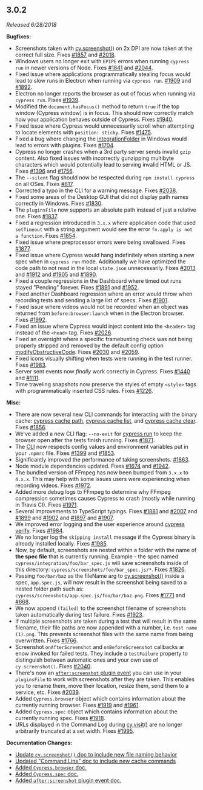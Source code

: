 ## 3.0.2

_Released 6/28/2018_

**Bugfixes:**

- Screenshots taken with [cy.screenshot()](/api/commands/screenshot) on 2x DPI
  are now taken at the correct full size. Fixes
  [#1857](https://github.com/cypress-io/cypress/issues/1857) and
  [#2018](https://github.com/cypress-io/cypress/issues/2018).
- Windows users no longer exit with `EPIPE` errors when running `cypress run` in
  newer versions of Node. Fixes
  [#1841](https://github.com/cypress-io/cypress/issues/1841) and
  [#2044](https://github.com/cypress-io/cypress/issues/2044).
- Fixed issue where applications programmatically stealing focus would lead to
  slow runs in Electron when running via `cypress run`.
  [#1909](https://github.com/cypress-io/cypress/issues/1909) and
  [#1892](https://github.com/cypress-io/cypress/issues/1892).
- Electron no longer reports the browser as out of focus when running via
  `cypress run`. Fixes
  [#1939](https://github.com/cypress-io/cypress/issues/1939).
- Modified the `document.hasFocus()` method to return `true` if the top window
  (Cypress window) is in focus. This should now correctly match how your
  application behaves outside of Cypress. Fixes
  [#1940](https://github.com/cypress-io/cypress/issues/1940).
- Fixed issue where Cypress would unnecessarily scroll when attempting to locate
  elements with `position: sticky`. Fixes
  [#1475](https://github.com/cypress-io/cypress/issues/1475).
- Fixed a bug where changing the
  [integrationFolder](/guides/references/configuration#Folders-Files) in Windows
  would lead to errors with plugins. Fixes
  [#1704](https://github.com/cypress-io/cypress/issues/1704).
- Cypress no longer crashes when a 3rd party server sends invalid `gzip`
  content. Also fixed issues with incorrectly gunzipping multibyte characters
  which would potentially lead to serving invalid HTML or JS. Fixes
  [#1396](https://github.com/cypress-io/cypress/issues/1396) and
  [#1756](https://github.com/cypress-io/cypress/issues/1756).
- The `--silent` flag should now be respected during `npm install cypress` on
  all OSes. Fixes [#817](https://github.com/cypress-io/cypress/issues/817).
- Corrected a typo in the CLI for a warning message. Fixes
  [#2038](https://github.com/cypress-io/cypress/issues/2038).
- Fixed some areas of the Desktop GUI that did not display path names correctly
  in Windows. Fixes [#1830](https://github.com/cypress-io/cypress/issues/1830).
- The `pluginsFile` now supports an absolute path instead of just a relative
  one. Fixes [#1837](https://github.com/cypress-io/cypress/issues/1837).
- Fixed a regression introduced in `3.x.x` where application code that used
  `setTimeout` with a string argument would see the error
  `fn.apply is not a function`. Fixes
  [#1854](https://github.com/cypress-io/cypress/issues/1854).
- Fixed issue where preprocessor errors were being swallowed. Fixes
  [#1877](https://github.com/cypress-io/cypress/issues/1877).
- Fixed issue where Cypress would hang indefinitely when starting a new spec
  when in `cypress run` mode. Additionally we have optimized the code path to
  not read in the local `state.json` unnecessarily. Fixes
  [#2013](https://github.com/cypress-io/cypress/issues/2013) and
  [#1912](https://github.com/cypress-io/cypress/issues/1912) and
  [#1905](https://github.com/cypress-io/cypress/issues/1905) and
  [#1890](https://github.com/cypress-io/cypress/issues/1890).
- Fixed a couple regressions in the Dashboard where timed out runs stayed
  "Pending" forever. Fixes
  [#1891](https://github.com/cypress-io/cypress/issues/1891) and
  [#1952](https://github.com/cypress-io/cypress/issues/1952).
- Fixed another Dashboard regression where an error would throw when recording
  tests and sending a large list of specs. Fixes
  [#1901](https://github.com/cypress-io/cypress/issues/1901).
- Fixed issue where videos would not be recorded when an object was returned
  from `before:browser:launch` when in the Electron browser. Fixes
  [#1992](https://github.com/cypress-io/cypress/issues/1992).
- Fixed an issue where Cypress would inject content into the `<header>` tag
  instead of the `<head>` tag. Fixes
  [#2026](https://github.com/cypress-io/cypress/issues/2026).
- Fixed an oversight where a specific framebusting check was not being properly
  stripped and removed by the default config option
  [modifyObstructiveCode](/guides/references/configuration#Browser). Fixes
  [#2030](https://github.com/cypress-io/cypress/issues/2030) and
  [#2059](https://github.com/cypress-io/cypress/issues/2059).
- Fixed icons visually shifting when tests were running in the test runner.
  Fixes [#1983](https://github.com/cypress-io/cypress/issues/1983).
- Server sent events now _finally_ work correctly in Cypress. Fixes
  [#1440](https://github.com/cypress-io/cypress/issues/1440) and
  [#1111](https://github.com/cypress-io/cypress/issues/1111).
- Time traveling snapshots now preserve the styles of empty `<style>` tags with
  programmatically inserted CSS rules. Fixes
  [#1226](https://github.com/cypress-io/cypress/issues/1226).

**Misc:**

- There are now several new CLI commands for interacting with the binary cache:
  [cypress cache path](/guides/guides/command-line#cypress-cache-path),
  [cypress cache list](/guides/guides/command-line#cypress-cache-list), and
  [cypress cache clear](/guides/guides/command-line#cypress-cache-clear). Fixes
  [#1856](https://github.com/cypress-io/cypress/issues/1856).
- We've added a new CLI flag: `--no-exit` for
  [cypress run](/guides/guides/command-line#cypress-run) to keep the browser
  open after the tests finish running. Fixes
  [#1871](https://github.com/cypress-io/cypress/issues/1871).
- The [CLI](/guides/guides/command-line) now respects config values and
  environment variables put in your `.npmrc` file. Fixes
  [#1399](https://github.com/cypress-io/cypress/issues/1399) and
  [#1853](https://github.com/cypress-io/cypress/issues/1853).
- Significantly improved the performance of taking screenshots.
  [#1863](https://github.com/cypress-io/cypress/issues/1863).
- Node module dependencies updated. Fixes
  [#1674](https://github.com/cypress-io/cypress/issues/1674) and
  [#1942](https://github.com/cypress-io/cypress/issues/1942).
- The bundled version of FFmpeg has now been bumped from `3.x.x` to `4.x.x`.
  This may help with some issues users were experiencing when recording videos.
  Fixes [#1972](https://github.com/cypress-io/cypress/issues/1972).
- Added more debug logs to FFmpeg to determine why FFmpeg compression sometimes
  causes Cypress to crash (mostly while running in Travis CI). Fixes
  [#1971](https://github.com/cypress-io/cypress/issues/1971).
- Several improvements to TypeScript typings. Fixes
  [#1881](https://github.com/cypress-io/cypress/issues/1881) and
  [#2007](https://github.com/cypress-io/cypress/issues/2007) and
  [#1899](https://github.com/cypress-io/cypress/issues/1899) and
  [#1902](https://github.com/cypress-io/cypress/issues/1902) and
  [#1897](https://github.com/cypress-io/cypress/issues/1897) and
  [#1907](https://github.com/cypress-io/cypress/issues/1907).
- We improved error logging and the user experience around
  [cypress verify](/guides/guides/command-line#cypress-verify). Fixes
  [#1984](https://github.com/cypress-io/cypress/issues/1984).
- We no longer log the `skipping install` message if the Cypress binary is
  already installed locally. Fixes
  [#1985](https://github.com/cypress-io/cypress/issues/1985).
- Now, by default, screenshots are nested within a folder with the name of **the
  spec file** that is currently running. Example - the spec named
  `cypress/integration/foo/bar_spec.js` will save screenshots inside of this
  directory: `cypress/screenshots/foo/bar_spec.js/*`. Fixes
  [#1826](https://github.com/cypress-io/cypress/issues/1826).
- Passing `foo/bar/baz` as the fileName arg to
  [cy.screenshot()](/api/commands/screenshot#Take-a-screenshot-and-save-in-a-specific-directory)
  inside a spec, `app.spec.js`, will now result in the screenshot being saved to
  a nested folder path such as:
  `cypress/screenshots/app.spec.js/foo/bar/baz.png`. Fixes
  [#1771](https://github.com/cypress-io/cypress/issues/1771) and
  [#668](https://github.com/cypress-io/cypress/issues/668).
- We now append `(failed)` to the screenshot filename of screenshots taken
  automatically during test failure. Fixes
  [#1923](https://github.com/cypress-io/cypress/issues/1923).
- If multiple screenshots are taken during a test that will result in the same
  filename, their file paths are now appended with a number, i.e.
  `test name (1).png`. This prevents screenshot files with the same name from
  being overwritten. Fixes
  [#1766](https://github.com/cypress-io/cypress/issues/1766).
- Screenshot `onAfterScreenshot` and `onBeforeScreenshot` callbacks ar enow
  invoked for failed tests. They include a `testFailure` property to distinguish
  between automatic ones and your own use of `cy.screenshot()`. Fixes
  [#2040](https://github.com/cypress-io/cypress/issues/2040).
- There's now an
  [`after:screenshot` plugin event](/api/plugins/after-screenshot-api) you can
  use in your `pluginsFile` to work with screenshots after they are taken. This
  enables you to rename them, move their location, resize them, send them to a
  service, etc. Fixes
  [#2039](https://github.com/cypress-io/cypress/issues/2039).
- Added `Cypress.browser` object which contains information about the currently
  running browser. Fixes
  [#1919](https://github.com/cypress-io/cypress/issues/1919) and
  [#1961](https://github.com/cypress-io/cypress/issues/1961).
- Added `Cypress.spec` object which contains information about the currently
  running spec. Fixes
  [#1918](https://github.com/cypress-io/cypress/issues/1918).
- URLs displayed in the Command Log during [cy.visit()](/api/commands/visit) are
  no longer arbitrarily truncated at a set width. Fixes
  [#1995](https://github.com/cypress-io/cypress/issues/1995).

**Documentation Changes:**

- [Update `cy.screenshot()` doc to include new file naming behavior](/api/commands/screenshot)
- [Updated "Command Line" doc to include new cache commands](/guides/guides/command-line)
- [Added `Cypress.browser` doc.](/api/cypress-api/browser)
- [Added `Cypress.spec` doc.](/api/cypress-api/spec)
- [Added `after:screenshot` plugin event doc.](/api/plugins/after-screenshot-api)
